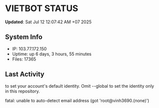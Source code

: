 # VIETBOT STATUS
**Updated**: Sat Jul 12 12:07:42 AM +07 2025

## System Info
- IP: 103.77.172.150
- Uptime: up 6 days, 3 hours, 55 minutes
- Files: 17365

## Last Activity

to set your account's default identity.
Omit --global to set the identity only in this repository.

fatal: unable to auto-detect email address (got 'root@vinh3690.(none)')
